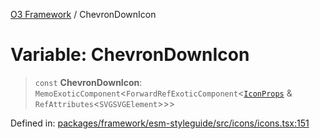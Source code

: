 [O3 Framework](../API.md) / ChevronDownIcon

# Variable: ChevronDownIcon

> `const` **ChevronDownIcon**: `MemoExoticComponent`\<`ForwardRefExoticComponent`\<[`IconProps`](../type-aliases/IconProps.md) & `RefAttributes`\<`SVGSVGElement`\>\>\>

Defined in: [packages/framework/esm-styleguide/src/icons/icons.tsx:151](https://github.com/UjjawalPrabhat/openmrs-esm-core/blob/main/packages/framework/esm-styleguide/src/icons/icons.tsx#L151)
